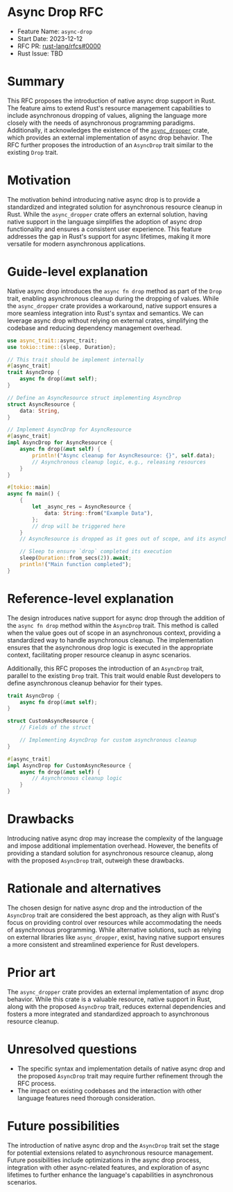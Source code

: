 # Async Drop RFC

- Feature Name: `async-drop`
- Start Date: 2023-12-12
- RFC PR: [rust-lang/rfcs#0000](https://github.com/rust-lang/rfcs/pull/0000)
- Rust Issue: TBD

# Summary
[summary]: #summary

This RFC proposes the introduction of native async drop support in Rust. The feature aims to extend Rust's resource management capabilities to include asynchronous dropping of values, aligning the language more closely with the needs of asynchronous programming paradigms. Additionally, it acknowledges the existence of the [`async_dropper`](https://github.com/t3hmrman/async-dropper) crate, which provides an external implementation of async drop behavior. The RFC further proposes the introduction of an `AsyncDrop` trait similar to the existing `Drop` trait.

# Motivation
[motivation]: #motivation

The motivation behind introducing native async drop is to provide a standardized and integrated solution for asynchronous resource cleanup in Rust. While the `async_dropper` crate offers an external solution, having native support in the language simplifies the adoption of async drop functionality and ensures a consistent user experience. This feature addresses the gap in Rust's support for async lifetimes, making it more versatile for modern asynchronous applications.

# Guide-level explanation
[guide-level-explanation]: #guide-level-explanation

Native async drop introduces the `async fn drop` method as part of the `Drop` trait, enabling asynchronous cleanup during the dropping of values. While the `async_dropper` crate provides a workaround, native support ensures a more seamless integration into Rust's syntax and semantics. We can leverage async drop without relying on external crates, simplifying the codebase and reducing dependency management overhead.

```rust
use async_trait::async_trait;
use tokio::time::{sleep, Duration};

// This trait should be implement internally
#[async_trait]
trait AsyncDrop {
    async fn drop(&mut self);
}

// Define an AsyncResource struct implementing AsyncDrop
struct AsyncResource {
    data: String,
}

// Implement AsyncDrop for AsyncResource
#[async_trait]
impl AsyncDrop for AsyncResource {
    async fn drop(&mut self) {
        println!("Async cleanup for AsyncResource: {}", self.data);
        // Asynchronous cleanup logic, e.g., releasing resources
    }
}

#[tokio::main]
async fn main() {
    {
        let _async_res = AsyncResource {
            data: String::from("Example Data"),
        };
        // drop will be triggered here
    }
    // AsyncResource is dropped as it goes out of scope, and its asynchronous drop logic may be executed later by the Tokio runtime

    // Sleep to ensure `drop` completed its execution
    sleep(Duration::from_secs(2)).await;
    println!("Main function completed");
}
```

# Reference-level explanation
[reference-level-explanation]: #reference-level-explanation

The design introduces native support for async drop through the addition of the `async fn drop` method within the `AsyncDrop` trait. This method is called when the value goes out of scope in an asynchronous context, providing a standardized way to handle asynchronous cleanup. The implementation ensures that the asynchronous drop logic is executed in the appropriate context, facilitating proper resource cleanup in async scenarios.

Additionally, this RFC proposes the introduction of an `AsyncDrop` trait, parallel to the existing `Drop` trait. This trait would enable Rust developers to define asynchronous cleanup behavior for their types.

```rust
trait AsyncDrop {
    async fn drop(&mut self);
}

struct CustomAsyncResource {
    // Fields of the struct

    // Implementing AsyncDrop for custom asynchronous cleanup
}

#[async_trait]
impl AsyncDrop for CustomAsyncResource {
    async fn drop(&mut self) {
        // Asynchronous cleanup logic
    }
}
```

# Drawbacks
[drawbacks]: #drawbacks

Introducing native async drop may increase the complexity of the language and impose additional implementation overhead. However, the benefits of providing a standard solution for asynchronous resource cleanup, along with the proposed `AsyncDrop` trait, outweigh these drawbacks.

# Rationale and alternatives
[rationale-and-alternatives]: #rationale-and-alternatives

The chosen design for native async drop and the introduction of the `AsyncDrop` trait are considered the best approach, as they align with Rust's focus on providing control over resources while accommodating the needs of asynchronous programming. While alternative solutions, such as relying on external libraries like `async_dropper`, exist, having native support ensures a more consistent and streamlined experience for Rust developers.

# Prior art
[prior-art]: #prior-art

The `async_dropper` crate provides an external implementation of async drop behavior. While this crate is a valuable resource, native support in Rust, along with the proposed `AsyncDrop` trait, reduces external dependencies and fosters a more integrated and standardized approach to asynchronous resource cleanup.

# Unresolved questions
[unresolved-questions]: #unresolved-questions

- The specific syntax and implementation details of native async drop and the proposed `AsyncDrop` trait may require further refinement through the RFC process.
- The impact on existing codebases and the interaction with other language features need thorough consideration.

# Future possibilities
[future-possibilities]: #future-possibilities

The introduction of native async drop and the `AsyncDrop` trait set the stage for potential extensions related to asynchronous resource management. Future possibilities include optimizations in the async drop process, integration with other async-related features, and exploration of async lifetimes to further enhance the language's capabilities in asynchronous scenarios.
